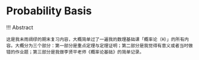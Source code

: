 # Probability Basis

!!! Abstract

    这是我未雨绸缪的期末复习内容，大概简单过了一遍我的数理基础课「概率论（H）」的所有内容。大概分为三个部分：第一部分是重点定理与定理证明；第二部分是我觉得有意义或者当时做错的作业题；第三部分是我做李贤平老师《概率论基础》的简单记录。
